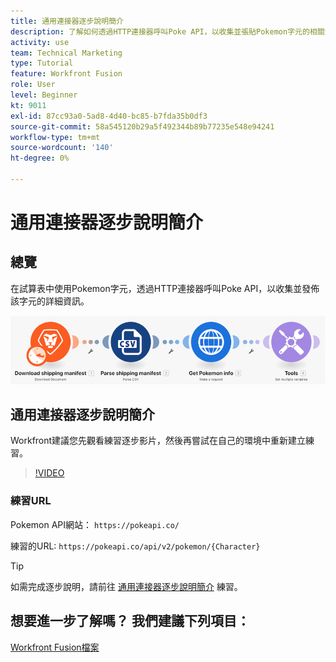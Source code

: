 ```yaml
---
title: 通用連接器逐步說明簡介
description: 了解如何透過HTTP連接器呼叫Poke API，以收集並張貼Pokemon字元的相關資訊，全部位於 [!DNL Adobe Workfront Fusion].
activity: use
team: Technical Marketing
type: Tutorial
feature: Workfront Fusion
role: User
level: Beginner
kt: 9011
exl-id: 87cc93a0-5ad8-4d40-bc85-b7fda35b0df3
source-git-commit: 58a545120b29a5f492344b89b77235e548e94241
workflow-type: tm+mt
source-wordcount: '140'
ht-degree: 0%

---
```


# 通用連接器逐步說明簡介

## 總覽

在試算表中使用Pokemon字元，透過HTTP連接器呼叫Poke API，以收集並發佈該字元的詳細資訊。

![融合場景的影像](assets/universal-connectors-and-routing-1.png)

## 通用連接器逐步說明簡介

Workfront建議您先觀看練習逐步影片，然後再嘗試在自己的環境中重新建立練習。

>[!VIDEO](https://video.tv.adobe.com/v/335270/?quality=12)

### 練習URL

Pokemon API網站： `https://pokeapi.co/`

練習的URL: `https://pokeapi.co/api/v2/pokemon/{Character}`

>[!TIP]
>
>如需完成逐步說明，請前往 [通用連接器逐步說明簡介](https://experienceleague.adobe.com/docs/workfront-learn/tutorials-workfront/fusion/exercises/introduction-to-universal-connectors.html?lang=en) 練習。


## 想要進一步了解嗎？ 我們建議下列項目：

[Workfront Fusion檔案](https://experienceleague.adobe.com/docs/workfront/using/adobe-workfront-fusion/workfront-fusion-2.html?lang=en)
